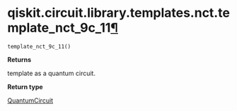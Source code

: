 # qiskit.circuit.library.templates.nct.template\_nct\_9c\_11[¶](#qiskit-circuit-library-templates-nct-template-nct-9c-11 "Permalink to this headline")

<span id="undefined" />

`template_nct_9c_11()`

**Returns**

template as a quantum circuit.

**Return type**

[QuantumCircuit](qiskit.circuit.QuantumCircuit#qiskit.circuit.QuantumCircuit "qiskit.circuit.QuantumCircuit")
